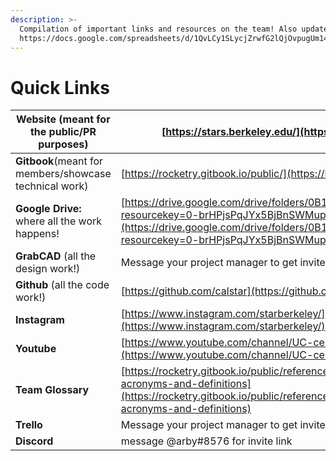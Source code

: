 ```yaml
---
description: >-
  Compilation of important links and resources on the team! Also updated here:
  https://docs.google.com/spreadsheets/d/1QvLCy1SLycjZrwfG2lQjOvpugUm144z0Te77fRIiMmY/edit#gid=0
---
```


# Quick Links



| **Website** (meant for the public/PR purposes)          | [https://stars.berkeley.edu/](https://stars.berkeley.edu/)                                                                                                                                                                                               |
| ------------------------------------------------------- | -------------------------------------------------------------------------------------------------------------------------------------------------------------------------------------------------------------------------------------------------------- |
| **Gitbook**(meant for members/showcase technical work)  | [https://rocketry.gitbook.io/public/](https://rocketry.gitbook.io/public/)                                                                                                                                                                               |
| **Google Drive:** where all the work happens!           | [https://drive.google.com/drive/folders/0B1\_9aZj6iTHlanFqejNER29MdGs?resourcekey=0-brHPjsPqJYx5BjBnSWMupQ\&usp=share\_link](https://drive.google.com/drive/folders/0B1\_9aZj6iTHlanFqejNER29MdGs?resourcekey=0-brHPjsPqJYx5BjBnSWMupQ\&usp=share\_link) |
| **GrabCAD** (all the design work!)                      | Message your project manager to get invited                                                                                                                                                                                                              |
| **Github** (all the code work!)                         | [https://github.com/calstar](https://github.com/calstar)                                                                                                                                                                                                 |
| **Instagram**                                           | [https://www.instagram.com/starberkeley/](https://www.instagram.com/starberkeley/)                                                                                                                                                                       |
| **Youtube**                                             | [https://www.youtube.com/channel/UC-ceqnZp3XVz5mH8297izJA](https://www.youtube.com/channel/UC-ceqnZp3XVz5mH8297izJA)                                                                                                                                     |
| **Team Glossary**                                       | [https://rocketry.gitbook.io/public/reference/glossaries/common-acronyms-and-definitions](https://rocketry.gitbook.io/public/reference/glossaries/common-acronyms-and-definitions)                                                                       |
| **Trello**                                              | Message your project manager to get invited                                                                                                                                                                                                              |
| **Discord**                                             | message @arby#8576 for invite link                                                                                                                                                                                                                       |
